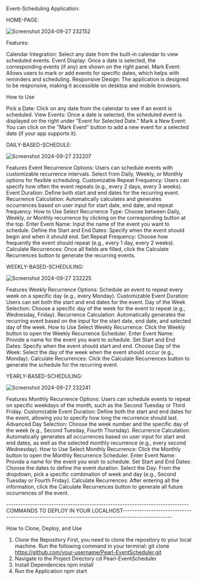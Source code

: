 Event-Scheduling Application:

HOME-PAGE:

![Screenshot 2024-09-27 232152](https://github.com/user-attachments/assets/9e89166a-7ac8-464b-9e93-6329932eae38)

Features:

Calendar Integration: Select any date from the built-in calendar to view scheduled events.
Event Display: Once a date is selected, the corresponding events (if any) are shown on the right panel.
Mark Event: Allows users to mark or add events for specific dates, which helps with reminders and scheduling.
Responsive Design: The application is designed to be responsive, making it accessible on desktop and mobile browsers.

How to Use

Pick a Date: Click on any date from the calendar to see if an event is scheduled.
View Events: Once a date is selected, the scheduled event is displayed on the right under "Event for Selected Date."
Mark a New Event: You can click on the "Mark Event" button to add a new event for a selected date (if your app supports it).

DAILY-BASED-SCHEDULE:

![Screenshot 2024-09-27 232207](https://github.com/user-attachments/assets/be4f98f5-881a-4422-9211-94018948d65e)


Features
Event Recurrence Options: Users can schedule events with customizable recurrence intervals. Select from Daily, Weekly, or Monthly options for flexible scheduling.
Customizable Repeat Frequency: Users can specify how often the event repeats (e.g., every 2 days, every 3 weeks).
Event Duration: Define both start and end dates for the recurring event.
Recurrence Calculation: Automatically calculates and generates occurrences based on user input for start date, end date, and repeat frequency.
How to Use
Select Recurrence Type: Choose between Daily, Weekly, or Monthly recurrence by clicking on the corresponding button at the top.
Enter Event Name: Input the name of the event you want to schedule.
Define the Start and End Dates: Specify when the event should begin and when it should end.
Set Repeat Frequency: Choose how frequently the event should repeat (e.g., every 1 day, every 2 weeks).
Calculate Recurrences: Once all fields are filled, click the Calculate Recurrences button to generate the recurring events.


WEEKLY-BASED-SCHEDULING:

![Screenshot 2024-09-27 232225](https://github.com/user-attachments/assets/fa29769a-ac4f-4f94-98e1-1016a44210c4)

Features
Weekly Recurrence Options: Schedule an event to repeat every week on a specific day (e.g., every Monday).
Customizable Event Duration: Users can set both the start and end dates for the event.
Day of the Week Selection: Choose a specific day of the week for the event to repeat (e.g., Wednesday, Friday).
Recurrence Calculation: Automatically generates the recurring event based on the input for the start date, end date, and selected day of the week.
How to Use
Select Weekly Recurrence: Click the Weekly button to open the Weekly Recurrence Scheduler.
Enter Event Name: Provide a name for the event you want to schedule.
Set Start and End Dates: Specify when the event should start and end.
Choose Day of the Week: Select the day of the week when the event should occur (e.g., Monday).
Calculate Recurrences: Click the Calculate Recurrences button to generate the schedule for the recurring event.

YEARLY-BASED-SCHEDULING:

![Screenshot 2024-09-27 232241](https://github.com/user-attachments/assets/0d705dd3-3d2a-4537-a50c-8c03e35ea59f)


Features
Monthly Recurrence Options: Users can schedule events to repeat on specific weekdays of the month, such as the Second Tuesday or Third Friday.
Customizable Event Duration: Define both the start and end dates for the event, allowing you to specify how long the recurrence should last.
Advanced Day Selection: Choose the week number and the specific day of the week (e.g., Second Tuesday, Fourth Thursday).
Recurrence Calculation: Automatically generates all occurrences based on user input for start and end dates, as well as the selected monthly recurrence (e.g., every second Wednesday).
How to Use
Select Monthly Recurrence: Click the Monthly button to open the Monthly Recurrence Scheduler.
Enter Event Name: Provide a name for the event you wish to schedule.
Set Start and End Dates: Choose the dates to define the event duration.
Select the Day: From the dropdown, pick a specific combination of week and day (e.g., Second Tuesday or Fourth Friday).
Calculate Recurrences: After entering all the information, click the Calculate Recurrences button to generate all future occurrences of the event.



-----------------------------------------------------------------------------COMMANDS TO DEPLOY IN YOUR LOCALHOST---------------------------------------------------------------------------------------------------


How to Clone, Deploy, and Use
1. Clone the Repository
First, you need to clone the repository to your local machine. Run the following command in your terminal:
git clone https://github.com/your-username/Pearl-EventScheduler.git
2. Navigate to the Project Directory
cd Pearl-EventScheduler
3. Install Dependencies
npm install
4. Run the Application
npm start
